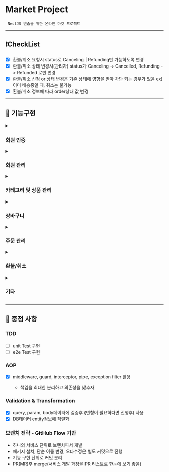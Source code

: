 # Market Project

```
 NestJS 연습을 위한 온라인 마켓 프로젝트
```

---

## ❗️CheckList

- [x] 환불/취소 요청시 status로 Canceling | Refunding만 가능하도록 변경
- [x] 환불/취소 상태 변경시(관리자) status가 Canceling -> Cancelled, Refunding -> Refunded 로만 변경
- [x] 환불/취소 신청 or 상태 변경은 기존 상태에 영향을 받아 차단 되는 경우가 있음 ex) 이미 배송중일 때, 취소는 불가능
- [x] 환불/취소 정보에 따라 order상태 값 변경

---

## 🚩 기능구현

<details>
<summary><h3>회원 인증</h3></summary>

- [x] 로그인/로그아웃

</details>
<details>
<summary><h3>회원 관리</h3></summary>

- [x] 회원 가입
- [x] 내 정보 조회
- [ ] 회원 정보 수정
- [x] 회원 탈퇴

- 관리자 기능

* [x] 전체 회원 조회
* [ ] 사용자 정보 변경 (ex) 관리자 권한 부여)
</details>
<details>
<summary><h3>카테고리 및 상품 관리</h3></summary>

- [x] 전체 카테고리 조회
- [x] 카테고리별 상품 조회

* 관리자 기능

- [x] 카테고리 CUD
- [x] 상품 CUD

</details>
<details>
<summary><h3>장바구니</h3></summary>

- [ ] 장바구니 물품 추가
- [ ] 장바구니 보기
- [ ] 장바구니 물품 수정
- [ ] 장바구니 물품 구매
</details>
<details>
<summary><h3>주문 관리</h3></summary>

- [x] 주문 요청
- [x] 내 주문 내역 조회
- [x] 주문 내역 삭제
  - 내 기록을 불러올 때, 필터링 되도록 해야 함(실제 데이터 삭제 x)
  - 관리자는 해당 기록을 계속 확인할 수 있음

* 관리자 기능

- [x] 전체 주문 내역 조회
- [x] 주문 상태 변경(주문 요청 수락, 취소, 환불)

</details>
<details>
<summary><h3>환불/취소</h3></summary>

- [x] 환불/취소 요청
  - 같은 api이지만 status를 다르게 적용
- [x] 내 환불/취소 기록 조회
- [x] 환불/취소 내역 삭제
  - 내 기록을 불러올 때, 필터링 되도록 해야 함(실제 데이터 삭제 x)
  - 관리자는 해당 기록을 계속 확인할 수 있음

* 관리자 기능

- [x] 전체 환불/취소 내역 조회
- [x] 환불/취소 상태 변경

</details>
<details>
<summary><h3>기타</h3></summary>

- [x] 헬스 체크
- [x] 로그인 상태 확인
</details>

---

## 📌 중점 사항

### TDD

- [ ] unit Test 구현
- [ ] e2e Test 구현

### AOP

- [x] middleware, guard, interceptor, pipe, exception filter 활용

  - 책임을 최대한 분리하고 의존성을 낮추자

### Validation & Transformation

- [x] query, param, body데이터에 검증후 (변형이 필요하다면 진행후) 사용
- [x] DB데이터 entity정보에 직렬화

### 브랜치 전략 - GitHub Flow 기반

- 하나의 서비스 단위로 브랜치파서 개발
- 패키지 설치, 단순 이름 변경, 오타수정은 별도 커밋으로 진행
- 기능 구현 단위로 커밋 분리
- PR(MR)후 merge(서비스 개발 과정을 PR 리스트로 한눈에 보기 좋음)
